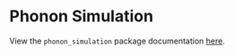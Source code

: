 # Phonon Simulation

View the `phonon_simulation` package documentation [here](https://matt-ord.github.io/phonon_simulation/).
